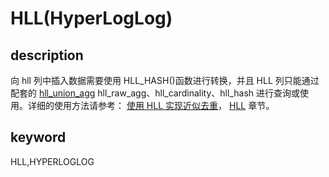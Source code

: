 # HLL(HyperLogLog)

## description

向 hll 列中插入数据需要使用 HLL_HASH()函数进行转换，并且 HLL 列只能通过配套的 [hll_union_agg](/sql-reference/sql-functions/aggregate-functions/hll_union_agg.md) hll_raw_agg、hll_cardinality、hll_hash 进行查询或使用。详细的使用方法请参考：
[使用 HLL 实现近似去重](/using_starrocks/Using_HLL.md)，
[HLL](/sql-reference/sql-statements/data-definition/HLL.md) 章节。

## keyword

HLL,HYPERLOGLOG
